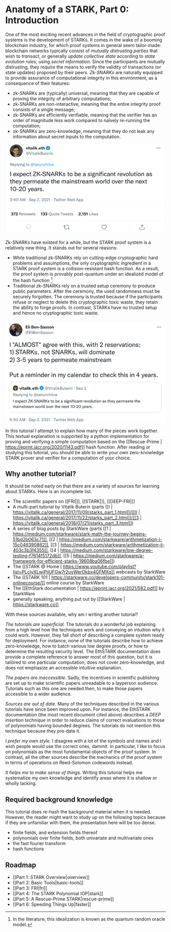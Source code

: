 # Anatomy of a STARK, Part 0: Introduction

One of the most exciting recent advances in the field of cryptographic proof systems is the development of STARKs. It comes in the wake of a booming blockchain industry, for which proof systems in general seem tailor-made: blockchain networks typically consist of *mutually distrusting parties* that wish to *transact*, or generally *update collective state* according to *state evolution rules*, using *secret information*. Since the participants are mutually distrusting, they require the means to verify the validity of transactions (or state updates) proposed by their peers. *Zk-SNARKs* are naturally equipped to provide assurance of computational integrity in this environment, as a consequence of their features:
 - zk-SNARKs are (typically) universal, meaning that they are capable of proving the integrity of arbitrary computations;
 - zk-SNARKs are non-interactive, meaning that the entire integrity proof consists of a single message;
 - zk-SNARKs are efficiently verifiable, meaning that the verifier has an order of magnitude less work compared to naïvely re-running the computation;
 - zk-SNARKs are zero-knowledge, meaning that they do not leak any information about secret inputs to the computation.

 ![Vitalik Buterin likes SNARKs](graphics/twitter-vitalik.png "Zk-SNARKs are expected to be a significant revolution.")

Zk-SNARKs have existed for a while, but the STARK proof system is a relatively new thing. It stands out for several reasons:
 - While traditional zk-SNARKs rely on cutting-edge cryptographic hard problems and assumptions, the only cryptographic ingredient in a STARK proof system is a collision-resistant hash function. As a result, the proof system is provably post-quantum under an idealized model of the hash function [^1].
 - Traditional zk-SNARKs rely on a trusted setup ceremony to produce public parameters. After the ceremony, the used randomness must be securely forgotten. The ceremony is trusted because if the participants refuse or neglect to delete this cryptographic toxic waste, they retain the ability to forge proofs. In contrast, STARKs have no trusted setup and hence no cryptographic toxic waste.

 ![Eli Ben-Sasson likes STARKs better](graphics/twitter-eli.png "STARKs will beat SNARKs")

In this tutorial I attempt to explain how many of the pieces work together. This textual explanation is supported by a python implementation for proving and verifying a simple computation based on the [[Rescue-Prime | https://eprint.iacr.org/2020/1143.pdf]] hash function. After reading or studying this tutorial, you should be able to write your own zero-knowledge STARK prover and verifier for a computation of your choice.

## Why another tutorial?

It should be noted early on that there are a variety of sources for learning about STARKs. Here is an incomplete list.
 - The scientific papers on [[FRI|]], [[STARK|]], [[DEEP-FRI|]]
 - A multi-part tutorial by Vitalik Buterin (parts [[I | https://vitalik.ca/general/2017/11/09/starks_part_1.html]]/[[II | https://vitalik.ca/general/2017/11/22/starks_part_2.html]]/[[3 | https://vitalik.ca/general/2018/07/21/starks_part_3.html]])
 - A series of blog posts by StarkWare (parts [[1 | https://medium.com/starkware/stark-math-the-journey-begins-51bd2b063c71]], [[2 | https://medium.com/starkware/arithmetization-i-15c046390862]], [[3 | https://medium.com/starkware/arithmetization-ii-403c3b3f4355]], [[4 | https://medium.com/starkware/low-degree-testing-f7614f5172db]], [[5 | https://medium.com/starkware/a-framework-for-efficient-starks-19608ba06fbe]])
 - The [[STARK @ Home | https://www.youtube.com/playlist?list=PLcIyXLwiPilUFGw7r2uyWerOkbx4GFMXq]] webcasts by StarkWare
 - The [[STARK 101 | https://starkware.co/developers-community/stark101-onlinecourse/]] online course by StarkWare
 - The [[EthStark documentation | https://eprint.iacr.org/2021/582.pdf]] by StarkWare
 - generally speaking, anything put out by [[StarkWare | https://starkware.co]]

With these sources available, why am I writing another tutorial?

*The tutorials are superficial.* The tutorials do a wonderful job explaining from a high level how the techniques work and conveying an intuition why it could work. However, they fall short of describing a complete system ready for deployment. For instance, none of the tutorials describe how to achieve zero-knowledge, how to batch various low degree proofs, or how to determine the resulting security level. The EthSTARK documentation does provide a complete reference to answer most of this question, but it is tailored to one particular computation, does not cover zero-knowledge, and does not emphasize an accessible intuitive explanation.

*The papers are inaccessible.* Sadly, the incentives in scientific publishing are set up to make scientific papers unreadable to a layperson audience. Tutorials such as this one are needed then, to make those papers accessible to a wider audience.

*Sources are out of date.* Many of the techniques described in the various tutorials have since been improved upon. For instance, the EthSTARK documentation (the most recent document cited above) describes a *DEEP insertion technique* in order to reduce claims of correct evaluations to those of polynomials having bounded degrees. The tutorials do not mention this technique because they pre-date it.

*I prefer my own style.* I disagree with a lot of the symbols and names and I wish people would use the correct ones, dammit. In particular, I like to focus on polynomials as the most fundamental objects of the proof system. In contrast, all the other sources describe the mechanics of the proof system in terms of operations on Reed-Solomon codewords instead.

*It helps me to make sense of things.* Writing this tutorial helps me systematize my own knowledge and identify areas where it is shallow or wholly lacking. 

## Required background knowledge

This tutorial does re-hash the background material when it is needed. However, the reader might want to study up on the following topics because if they are unfamiliar with them, the presentation here will be too dense.

- finite fields, and extension fields thereof
- polynomials over finite fields, both univariate and multivariate ones
- the fast fourier transform
- hash functions

## Roadmap

 - [[Part 1: STARK Overview|overview]]
 - [[Part 2: Basic Tools|basic-tools]]
 - [[Part 3: FRI|fri]]
 - [[Part 4: The STARK Polynomial IOP|stark]]
 - [[Part 5: A Rescue-Prime STARK|rescue-prime]]
 - [[Part 6: Speeding Things Up|faster]]

[^1]: In the literature, this idealization is known as the quantum random oracle model.
